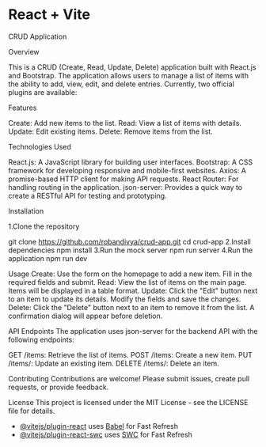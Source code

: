 # React + Vite

CRUD Application

Overview

This is a CRUD (Create, Read, Update, Delete) application built with React.js and Bootstrap. The application allows users to manage a list of items with the ability to add, view, edit, and delete entries.
Currently, two official plugins are available:



Features

Create: Add new items to the list.
Read: View a list of items with details.
Update: Edit existing items.
Delete: Remove items from the list.

Technologies Used

React.js: A JavaScript library for building user interfaces.
Bootstrap: A CSS framework for developing responsive and mobile-first websites.
Axios: A promise-based HTTP client for making API requests.
React Router: For handling routing in the application.
json-server: Provides a quick way to create a RESTful API for testing and prototyping.

Installation

1.Clone the repository

git clone https://github.com/robandivya/crud-app.git
cd crud-app
2.Install dependencies
npm install
3.Run the mock server
npm run server
4.Run the application
npm run dev

Usage
Create: Use the form on the homepage to add a new item. Fill in the required fields and submit.
Read: View the list of items on the main page. Items will be displayed in a table format.
Update: Click the "Edit" button next to an item to update its details. Modify the fields and save the changes.
Delete: Click the "Delete" button next to an item to remove it from the list. A confirmation dialog will appear before deletion.

API Endpoints
The application uses json-server for the backend API with the following endpoints:

GET /items: Retrieve the list of items.
POST /items: Create a new item.
PUT /items/: Update an existing item.
DELETE /items/: Delete an item.

Contributing
Contributions are welcome! Please submit issues, create pull requests, or provide feedback.

License
This project is licensed under the MIT License - see the LICENSE file for details.





- [@vitejs/plugin-react](https://github.com/vitejs/vite-plugin-react/blob/main/packages/plugin-react/README.md) uses [Babel](https://babeljs.io/) for Fast Refresh
- [@vitejs/plugin-react-swc](https://github.com/vitejs/vite-plugin-react-swc) uses [SWC](https://swc.rs/) for Fast Refresh
